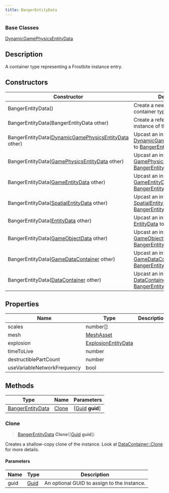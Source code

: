 ```yaml
---
title: BangerEntityData
---
```

### Base Classes

[DynamicGamePhysicsEntityData](DynamicGamePhysicsEntityData)

## Description

A container type representing a Frostbite instance entry.

## Constructors

| Constructor                                                                          | Description                                                                                                                      |
| ------------------------------------------------------------------------------------ | -------------------------------------------------------------------------------------------------------------------------------- |
| BangerEntityData()                                                                   | Create a new instance of this container type.                                                                                    |
| BangerEntityData(BangerEntityData other)                                             | Create a reference copy of an instance of the same type.                                                                         |
| BangerEntityData([DynamicGamePhysicsEntityData](DynamicGamePhysicsEntityData) other) | Upcast an instance of type [DynamicGamePhysicsEntityData](DynamicGamePhysicsEntityData) to [BangerEntityData](BangerEntityData). |
| BangerEntityData([GamePhysicsEntityData](GamePhysicsEntityData) other)               | Upcast an instance of type [GamePhysicsEntityData](GamePhysicsEntityData) to [BangerEntityData](BangerEntityData).               |
| BangerEntityData([GameEntityData](GameEntityData) other)                             | Upcast an instance of type [GameEntityData](GameEntityData) to [BangerEntityData](BangerEntityData).                             |
| BangerEntityData([SpatialEntityData](SpatialEntityData) other)                       | Upcast an instance of type [SpatialEntityData](SpatialEntityData) to [BangerEntityData](BangerEntityData).                       |
| BangerEntityData([EntityData](EntityData) other)                                     | Upcast an instance of type [EntityData](EntityData) to [BangerEntityData](BangerEntityData).                                     |
| BangerEntityData([GameObjectData](GameObjectData) other)                             | Upcast an instance of type [GameObjectData](GameObjectData) to [BangerEntityData](BangerEntityData).                             |
| BangerEntityData([GameDataContainer](GameDataContainer) other)                       | Upcast an instance of type [GameDataContainer](GameDataContainer) to [BangerEntityData](BangerEntityData).                       |
| BangerEntityData([DataContainer](/vext/ref/shared/class/datacontainer) other)          | Upcast an instance of type [DataContainer](/vext/ref/shared/class/datacontainer) to [BangerEntityData](BangerEntityData).          |

## Properties

| Name                        | Type                                       | Description |
| --------------------------- | ------------------------------------------ | ----------- |
| scales                      | number\[\]                                 |             |
| mesh                        | [MeshAsset](MeshAsset)                     |             |
| explosion                   | [ExplosionEntityData](ExplosionEntityData) |             |
| timeToLive                  | number                                     |             |
| destructiblePartCount       | number                                     |             |
| useVariableNetworkFrequency | bool                                       |             |

## Methods

| Type                                 | Name            | Parameters                                     |
| ------------------------------------ | --------------- | ---------------------------------------------- |
| [BangerEntityData](BangerEntityData) | [Clone](#clone) | \[[Guid](/vext/ref/shared/class/guid) **guid**\] |

### Clone

> [BangerEntityData](BangerEntityData) **Clone**(\[[Guid](/vext/ref/shared/class/guid) **guid**\])

Creates a shallow-copy clone of the instance. Look at [DataContainer::Clone](/vext/ref/shared/class/datacontainer#clone) for more details.

#### Parameters

| Name | Type         | Description                                 |
| ---- | ------------ | ------------------------------------------- |
| guid | [Guid](Guid) | An optional GUID to assign to the instance. |
